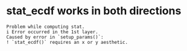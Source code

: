 # stat_ecdf works in both directions

    Problem while computing stat.
    i Error occurred in the 1st layer.
    Caused by error in `setup_params()`:
    ! `stat_ecdf()` requires an x or y aesthetic.

